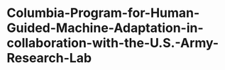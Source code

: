 # Columbia-Program-for-Human-Guided-Machine-Adaptation-in-collaboration-with-the-U.S.-Army-Research-Lab
